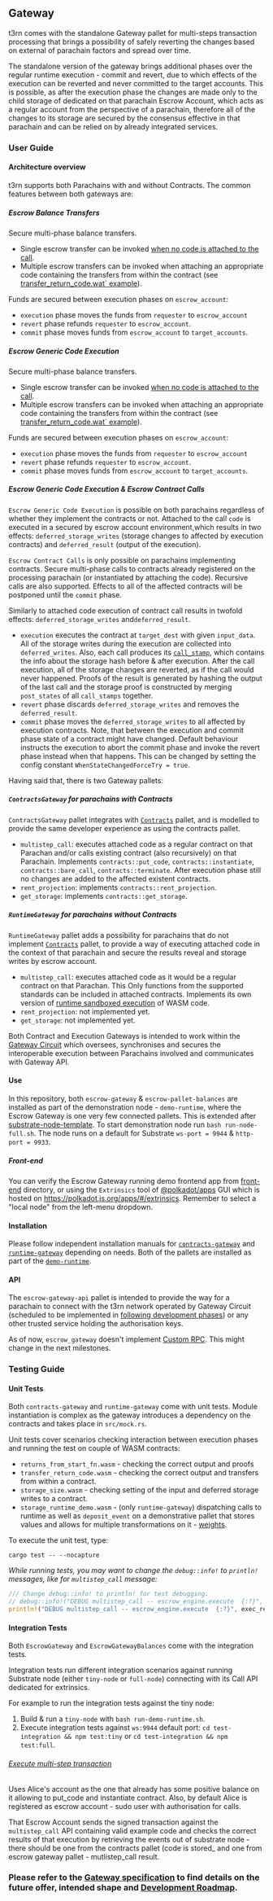 ## Gateway

t3rn comes with the standalone Gateway pallet for multi-steps transaction processing that brings a possibility of safely reverting the changes based on external of parachain factors and spread over time. 

The standalone version of the gateway brings additional phases over the regular runtime execution - commit and revert, due to which effects of the execution can be reverted and never committed to the target accounts. This is possible, as after the execution phase the changes are made only to the child storage of dedicated on that parachain Escrow Account, which acts as a regular account from the perspective of a parachain, therefore all of the changes to its storage are secured by the consensus effective in that parachain and can be relied on by already integrated services. 

### User Guide
#### Architecture overview

t3rn supports both Parachains with and without Contracts. The common features between both gateways are:
##### Escrow Balance Transfers
Secure multi-phase balance transfers.
- Single escrow transfer can be invoked [when no code is attached to the call](./pallet-escrow-gateway/src/tests.rs:85L). 
- Multiple escrow transfers can be invoked when attaching an appropriate code containing the transfers from within the contract (see [transfer_return_code.wat` example](/pallet-escrow-gateway/fixtures/transfer_return_code.wat)).

Funds are secured between execution phases on `escrow_account`:
- `execution` phase moves the funds from `requester` to `escrow_account` 
- `revert` phase refunds `requester` to `escrow_account`.
- `commit` phase moves funds from `escrow_account` to `target_accounts`.

##### Escrow Generic Code Execution
Secure multi-phase balance transfers.
- Single escrow transfer can be invoked [when no code is attached to the call](./pallet-escrow-gateway/src/tests.rs:85L). 
- Multiple escrow transfers can be invoked when attaching an appropriate code containing the transfers from within the contract (see [transfer_return_code.wat` example](/pallet-escrow-gateway/fixtures/transfer_return_code.wat)).

Funds are secured between execution phases on `escrow_account`:
- `execution` phase moves the funds from `requester` to `escrow_account` 
- `revert` phase refunds `requester` to `escrow_account`.
- `commit` phase moves funds from `escrow_account` to `target_accounts`.

##### Escrow Generic Code Execution & Escrow Contract Calls
`Escrow Generic Code Execution` is possible on both parachains regardless of whether they implement the contracts or not. 
Attached to the call `code` is executed in a secured by escrow account environment,which results in two effects: `deferred_storage_writes` (storage changes to affected by execution contracts) and `deferred_result` (output of the execution).

`Escrow Contract Calls` is only possible on parachains implementing contracts. Secure multi-phase calls to contracts already registered on the processing parachain (or instantiated by attaching the code). Recursive calls are also supported. Effects to all of the affected contracts will be postponed until the `commit` phase. 

Similarly to attached code execution of contract call results in twofold effects: `deferred_storage_writes` and`deferred_result`.

- `execution` executes the contract at `target_dest` with given `input_data`. All of the storage writes during the execution are collected into `deferred_writes`. Also, each call produces its [`call_stamp`](https://github.com/MaciejBaj/pallet-contracts/blob/escrow-contracts/src/escrow_exec.rs#L54), which contains the info about the storage hash before & after execution. After the call execution, all of the storage changes are reverted, as if the call would never happened. Proofs of the result is generated by hashing the output of the last call and the storage proof is constructed by merging `post_states` of all `call_stamps` together.  
- `revert` phase discards `deferred_storage_writes` and removes the `deferred_result`.
- `commit` phase moves the `deferred_storage_writes` to all affected by execution contracts. Note, that between the execution and commit phase state of a contract might have changed. Default behaviour instructs the execution to abort the commit phase and invoke the revert phase instead when that happens. This can be changed by setting the config constant `WhenStateChangedForceTry = true`.

Having said that, there is two Gateway pallets:

##### `ContractsGateway` for parachains with Contracts

`ContractsGateway` pallet integrates with [`Contracts`](https://github.com/paritytech/substrate/tree/master/frame/contracts) pallet, and is modelled to provide the same developer experience as using the contracts pallet.
- `multistep_call`: executes attached code as a regular contract on that Parachan and/or calls existing contract (also recursively) on that Parachain. Implements `contracts::put_code`, `contracts::instantiate`, `contracts::bare_call`, `contracts::terminate`. After execution phase still no changes are added to the affected existent contracts.
- `rent_projection`: implements `contracts::rent_projection`.
- `get_storage`: implements `contracts::get_storage`.

##### `RuntimeGateway` for parachains without Contracts

`RuntimeGateway` pallet adds a possibility for parachains that do not implement [`Contracts`](https://github.com/paritytech/substrate/tree/master/frame/contracts) pallet, to provide a way of executing attached code in the context of that parachain and secure the results reveal and storage writes by escrow account.
- `multistep_call`: executes attached code as it would be a regular contract on that Parachan. This Only functions from the supported standards can be included in attached contracts. Implements its own version of [runtime sandboxed execution](https://github.com/MaciejBaj/pallet-contracts/blob/escrow-contracts/src/wasm/runtime_escrow.rs) of WASM code.
- `rent_projection`: not implemented yet.
- `get_storage`: not implemented yet.

Both Contract and Execution Gateways is intended to work within the [Gateway Circuit](https://github.com/t3rn/t3rn#gateway-circuit) which oversees, synchronises and secures the interoperable execution between Parachains involved and communicates with Gateway API.


#### Use
In this repository, both `escrow-gateway` & `escrow-pallet-balances` are installed as part of the demonstration node - `demo-runtime`, where the Escrow Gateway is one very few connected pallets. This is extended after [substrate-node-template](https://github.com/substrate-developer-hub/substrate-node-template). To start demonstration node run `bash run-node-full.sh`. The node runs on a default for Substrate `ws-port = 9944` & `http-port = 9933`. 

##### Front-end
You can verify the Escrow Gateway running demo frontend app from [front-end](./front-end) directory, or using the `Extrinsics` tool of [@polkadot/apps](https://github.com/polkadot-js/apps) GUI which is hosted on https://polkadot.js.org/apps/#/extrinsics. Remember to select a "local node" from the left-menu dropdown.

#### Installation

Please follow independent installation manuals for [`contracts-gateway`](./pallet-escrow-gateway/contracts-gateway) and [`runtime-gateway`](./pallet-escrow-gateway/runtime-gateway) depending on needs. Both of the pallets are installed as part of the [`demo-runtime`](./demo-runtime).

#### API
The `escrow-gateway-api` pallet is intended to provide the way for a parachain to connect with the t3rn network operated by Gateway Circuit (scheduled to be implemented in [following development phases](../roadmap/following_development_phases.md)) or any other trusted service holding the 
authorisation keys.

As of now, `escrow_gateway` doesn't implement [Custom RPC](https://substrate.dev/recipes/3-entrees/custom-rpc.html). This might change in the next milestones. 

### Testing Guide

#### Unit Tests

Both `contracts-gateway` and `runtime-gateway` come with unit tests. Module instantiation is complex as the gateway introduces a dependency on the contracts and takes place in `src/mock.rs`.  

Unit tests cover scenarios checking interaction between execution phases and running the test on couple of WASM contracts:
- `returns_from_start_fn.wasm` - checking the correct output and proofs
- `transfer_return_code.wasm` - checking the correct output and transfers from within a contract.
- `storage_size.wasm` - checking setting of the input and deferred storage writes to a contract.
- `storage_runtime_demo.wasm` - (only `runtime-gateway`) dispatching calls to runtime as well as `deposit_event` on a demonstrative pallet that stores values and allows for multiple transformations on it - [weights](./pallet-escrow-gateway/contracts-gateway/fixtures/storage_runtime_demo.wat).

To execute the unit test, type: 
```shell script
cargo test -- --nocapture
```

_While running tests, you may want to change the `debug::info!` to `println!` messages, like for `multistep_call` message:_

```rust
/// Change debug::info! to println! for test debugging.
// debug::info!("DEBUG multistep_call -- escrow_engine.execute  {:?}", exec_res);
println!("DEBUG multistep_call -- escrow_engine.execute  {:?}", exec_res);
```

#### Integration Tests
Both `EscrowGateway` and `EscrowGatewayBalances` come with the integration tests. 

Integration tests run different integration scenarios against running Substrate node (either `tiny-node` or `full-node`) connecting with its Call API dedicated for extrinsics. 

For example to run the integration tests against the tiny node:
1. Build & run a `tiny-node` with `bash run-demo-runtime.sh`.
1. Execute integration tests against `ws:9944` default port: `cd test-integration && npm test:tiny` or `cd test-integration && npm test:full`.

###### [Execute multi-step transaction](./test-integration/multistep_call.spec.js)
Uses Alice's account as the one that already has some positive balance on it allowing to put_code and instantiate contract. Also, by default Alice is registered as escrow account - sudo user with authorisation for calls. 

That Escrow Account sends the signed transaction against the `multistep_call` API containing valid example code and checks the correct results of that execution by retrieving the events out of substrate node - there should be one from the contracts pallet (code is stored_ and one from escrow gateway pallet - mutlistep_call result. 

### Please refer to the [Gateway specification](../specification/gateway_standalone.md) to find details on the future offer, intended shape and [Development Roadmap](../roadmap/initial_development_phase.md). 

